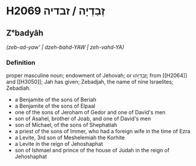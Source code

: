 # H2069 זְבַדְיָה / זבדיה

## Zᵉbadyâh

_(zeb-ad-yaw' | dzeh-bahd-YAW | zeh-vahd-YA)_

### Definition

proper masculine noun; endowment of Jehovah; or זְבַדְיָהוּ; from [[H2064]] and [[H3050]]; Jah has given; Zebadjah, the name of nine Israelites; Zebadiah.

- a Benjamite of the sons of Beriah
- a Benjamite of the sons of Elpaal
- one of the sons of Jeroham of Gedor and one of David's men
- son of Asahel, brother of Joab, and one of David's men
- son of Michael, of the sons of Shephatiah
- a priest of the sons of Immer, who had a foreign wife in the time of Ezra
- a Levite, 3rd son of Meshelemiah the Korhite
- a Levite in the reign of Jehoshaphat
- son of Ishmael and prince of the house of Judah in the reign of Jehoshaphat
